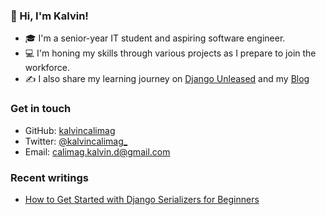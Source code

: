 ### 👋 Hi, I'm Kalvin!

- 🎓 I'm a senior-year IT student and aspiring software engineer.
- 💻 I'm honing my skills through various projects as I prepare to join the workforce.
- ✍️ I also share my learning journey on [Django Unleased](https://medium.com/django-unleashed) and my [Blog](https://medium.com/@kalvincalimag)

### Get in touch

- GitHub: [kalvincalimag](https://github.com/kalvincalimag)
- Twitter: [@kalvincalimag_](https://twitter.com/kalvincalimag_)
- Email: calimag.kalvin.d@gmail.com

### Recent writings

- [How to Get Started with Django Serializers for Beginners](https://medium.com/django-unleashed/how-to-get-started-with-django-serializers-for-beginners-18023f1314a3)
